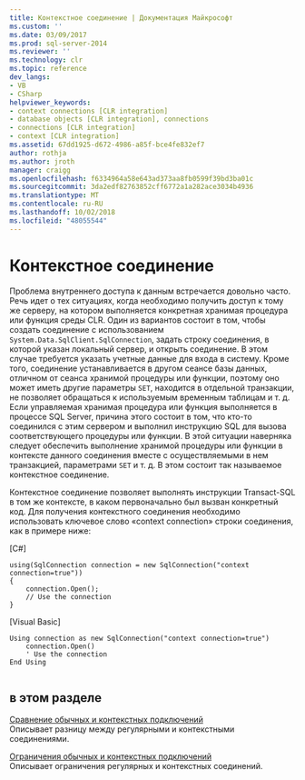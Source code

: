 ```yaml
---
title: Контекстное соединение | Документация Майкрософт
ms.custom: ''
ms.date: 03/09/2017
ms.prod: sql-server-2014
ms.reviewer: ''
ms.technology: clr
ms.topic: reference
dev_langs:
- VB
- CSharp
helpviewer_keywords:
- context connections [CLR integration]
- database objects [CLR integration], connections
- connections [CLR integration]
- context [CLR integration]
ms.assetid: 67dd1925-d672-4986-a85f-bce4fe832ef7
author: rothja
ms.author: jroth
manager: craigg
ms.openlocfilehash: f6334964a58e643ad373aa8fb0599f39bd3ba01c
ms.sourcegitcommit: 3da2edf82763852cff6772a1a282ace3034b4936
ms.translationtype: MT
ms.contentlocale: ru-RU
ms.lasthandoff: 10/02/2018
ms.locfileid: "48055544"
---
```

# <a name="context-connection"></a>Контекстное соединение
  Проблема внутреннего доступа к данным встречается довольно часто. Речь идет о тех ситуациях, когда необходимо получить доступ к тому же серверу, на котором выполняется конкретная хранимая процедура или функция среды CLR. Один из вариантов состоит в том, чтобы создать соединение с использованием `System.Data.SqlClient.SqlConnection`, задать строку соединения, в которой указан локальный сервер, и открыть соединение. В этом случае требуется указать учетные данные для входа в систему. Кроме того, соединение устанавливается в другом сеансе базы данных, отличном от сеанса хранимой процедуры или функции, поэтому оно может иметь другие параметры `SET`, находится в отдельной транзакции, не позволяет обращаться к используемым временным таблицам и т. д. Если управляемая хранимая процедура или функция выполняется в процессе SQL Server, причина этого состоит в том, что кто-то соединился с этим сервером и выполнил инструкцию SQL для вызова соответствующего процедуры или функции. В этой ситуации наверняка следует обеспечить выполнение хранимой процедуры или функции в контексте данного соединения вместе с осуществляемыми в нем транзакцией, параметрами `SET` и т. д. В этом состоит так называемое контекстное соединение.  
  
 Контекстное соединение позволяет выполнять инструкции Transact-SQL в том же контексте, в каком первоначально был вызван конкретный код. Для получения контекстного соединения необходимо использовать ключевое слово «context connection» строки соединения, как в примере ниже:  
  
 [C#]  
  
```  
using(SqlConnection connection = new SqlConnection("context connection=true"))   
{  
    connection.Open();  
    // Use the connection  
}  
```  
  
 [Visual Basic]  
  
```  
Using connection as new SqlConnection("context connection=true")  
    connection.Open()  
    ' Use the connection  
End Using  
  
```  
  
## <a name="in-this-section"></a>в этом разделе  
 [Сравнение обычных и контекстных подключений](context-connections-vs-regular-connections.md)  
 Описывает разницу между регулярными и контекстными соединениями.  
  
 [Ограничения обычных и контекстных подключений](context-connections-and-regular-connections-restrictions.md)  
 Описывает ограничения регулярных и контекстных соединений.  
  
  
